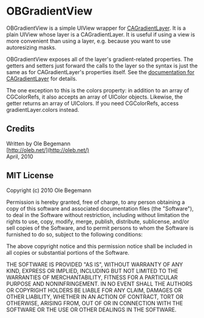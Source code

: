 # OBGradientView

OBGradientView is a simple UIView wrapper for [CAGradientLayer][CAGradientLayerReference]. It is a
plain UIView whose layer is a CAGradientLayer. It is useful if using a view is more convenient than
using a layer, e.g. because you want to use autoresizing masks.
 
OBGradientView exposes all of the layer's gradient-related properties. The getters and setters just
forward the calls to the layer so the syntax is just the same as for CAGradientLayer's properties itself.
See the [documentation for CAGradientLayer][CAGradientLayerReference] for details.
 
The one exception to this is the colors property: in addition to an array of CGColorRefs, it also accepts
an array of UIColor objects. Likewise, the getter returns an array of UIColors. If you need CGColorRefs,
access gradientLayer.colors instead.

 
## Credits

Written by Ole Begemann  
[http://oleb.net/](http://oleb.net/)  
April, 2010


## MIT License

Copyright (c) 2010 Ole Begemann

Permission is hereby granted, free of charge, to any person obtaining a copy
of this software and associated documentation files (the "Software"), to deal
in the Software without restriction, including without limitation the rights
to use, copy, modify, merge, publish, distribute, sublicense, and/or sell
copies of the Software, and to permit persons to whom the Software is
furnished to do so, subject to the following conditions:

The above copyright notice and this permission notice shall be included in
all copies or substantial portions of the Software.

THE SOFTWARE IS PROVIDED "AS IS", WITHOUT WARRANTY OF ANY KIND, EXPRESS OR
IMPLIED, INCLUDING BUT NOT LIMITED TO THE WARRANTIES OF MERCHANTABILITY,
FITNESS FOR A PARTICULAR PURPOSE AND NONINFRINGEMENT. IN NO EVENT SHALL THE
AUTHORS OR COPYRIGHT HOLDERS BE LIABLE FOR ANY CLAIM, DAMAGES OR OTHER
LIABILITY, WHETHER IN AN ACTION OF CONTRACT, TORT OR OTHERWISE, ARISING FROM,
OUT OF OR IN CONNECTION WITH THE SOFTWARE OR THE USE OR OTHER DEALINGS IN
THE SOFTWARE.

[CAGradientLayerReference]: http://developer.apple.com/iphone/library/documentation/GraphicsImaging/Reference/CAGradientLayer_class/Reference/Reference.html "CAGradientLayer Class Reference"